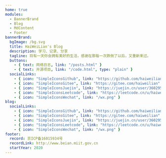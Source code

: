```yaml
---
home: true
modules:
  - BannerBrand
  - Blog
  - MdContent
  - Footer
bannerBrand:
  bgImage: /bg.svg
  title: HaiWeiLian's Blog
  description: 学习、记录、分享
  tagline: 将有一天你会拥有美好的生活，感谢在那每一次跌倒了以后，又重新来过。
  buttons:
    - { text: 网络日志, link: "/posts.html" }
    - { text: 开源项目, link: "/code.html", type: "plain" }
  socialLinks:
    - { icon: "SimpleIconsGithub", link: "https://github.com/haiweilian" }
    - { icon: "SimpleIconsGitee", link: "https://gitee.com/haiweilian" }
    - { icon: "SimpleIconsJuejin", link: "https://juejin.cn/user/360295547023176" }
    - { icon: "SimpleIconsLeetcode", link: "https://leetcode.cn/u/haiweilian" }
    - { icon: "SimpleIconsWechat", link: "/wx.png" }
blog:
  socialLinks:
    - { icon: "SimpleIconsGithub", link: "https://github.com/haiweilian" }
    - { icon: "SimpleIconsGitee", link: "https://gitee.com/haiweilian" }
    - { icon: "SimpleIconsJuejin", link: "https://juejin.cn/user/360295547023176" }
    - { icon: "SimpleIconsLeetcode", link: "https://leetcode.cn/u/haiweilian" }
    - { icon: "SimpleIconsWechat", link: "/wx.png" }
footer:
  record: 京ICP备16015934号
  recordLink: http://www.beian.miit.gov.cn
  startYear: 2020
---
```


